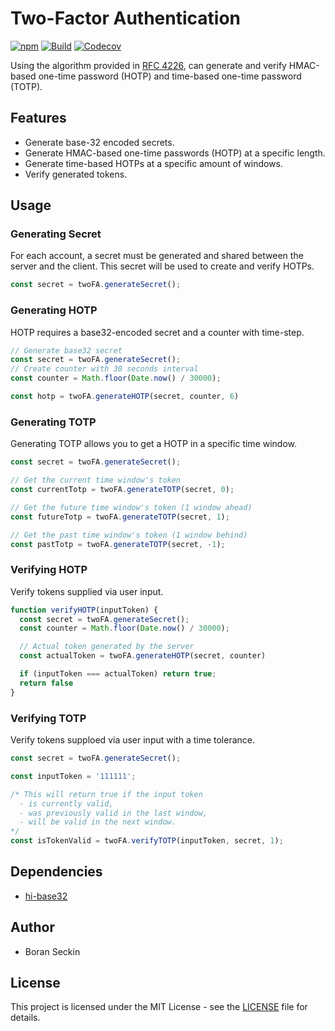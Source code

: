 # Two-Factor Authentication
[![npm](https://img.shields.io/npm/v/2fa-utils?style=for-the-badge)](https://www.npmjs.com/package/2fa-utils)
[![Build](https://img.shields.io/github/actions/workflow/status/boranseckin/2fa-utils/node.js.yml?style=for-the-badge)](https://github.com/boranseckin/2fa-utils/actions/workflows/node.js.yml)
[![Codecov](https://img.shields.io/codecov/c/gh/boranseckin/2fa-utils?style=for-the-badge)](https://codecov.io/gh/boranseckin/2fa-utils)

Using the algorithm provided in [RFC 4226](https://tools.ietf.org/rfc/rfc4226), can generate and verify HMAC-based one-time password (HOTP) and time-based one-time password (TOTP).

## Features
- Generate base-32 encoded secrets.
- Generate HMAC-based one-time passwords (HOTP) at a specific length.
- Generate time-based HOTPs at a specific amount of windows.
- Verify generated tokens.

## Usage
### Generating Secret
For each account, a secret must be generated and shared between the server and the client. This secret will be used to create and verify HOTPs.
```js
const secret = twoFA.generateSecret();
```

### Generating HOTP
HOTP requires a base32-encoded secret and a counter with time-step.
```js
// Generate base32 secret
const secret = twoFA.generateSecret();
// Create counter with 30 seconds interval 
const counter = Math.floor(Date.now() / 30000);

const hotp = twoFA.generateHOTP(secret, counter, 6)
```

### Generating TOTP
Generating TOTP allows you to get a HOTP in a specific time window.
```js
const secret = twoFA.generateSecret();

// Get the current time window's token
const currentTotp = twoFA.generateTOTP(secret, 0);

// Get the future time window's token (1 window ahead)
const futureTotp = twoFA.generateTOTP(secret, 1);

// Get the past time window's token (1 window behind)
const pastTotp = twoFA.generateTOTP(secret, -1);
```

### Verifying HOTP
Verify tokens supplied via user input.
```js
function verifyHOTP(inputToken) {
  const secret = twoFA.generateSecret();
  const counter = Math.floor(Date.now() / 30000);

  // Actual token generated by the server
  const actualToken = twoFA.generateHOTP(secret, counter)

  if (inputToken === actualToken) return true;
  return false
}
```

### Verifying TOTP
Verify tokens supploed via user input with a time tolerance.
```js
const secret = twoFA.generateSecret();

const inputToken = '111111';

/* This will return true if the input token 
  - is currently valid,
  - was previously valid in the last window,
  - will be valid in the next window.
*/
const isTokenValid = twoFA.verifyTOTP(inputToken, secret, 1);
```

## Dependencies
- [hi-base32](https://www.npmjs.com/package/hi-base32)

## Author
- Boran Seckin

## License
This project is licensed under the MIT License - see the [LICENSE](LICENSE) file for details.
